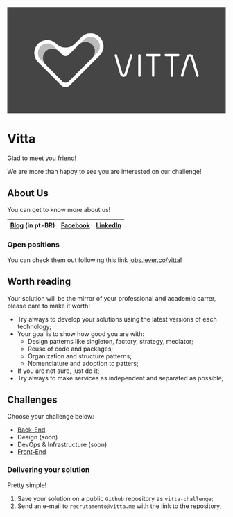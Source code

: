 <img src="logo_black.png"/>



# Vitta

Glad to meet you friend!

We are more than happy to see you are interested on our challenge!


## About Us

You can get to know more about us!

| [Blog](https://blog.vitta.me/) (in pt-BR) | [Facebook](https://www.facebook.com/vitta.me/) | [LinkedIn](https://www.linkedin.com/company/3990515/) |
|:---:|:---:|:---:|


### Open positions

You can check them out following this link [jobs.lever.co/vitta](jobs.lever.co/vitta)!



## Worth reading

Your solution will be the mirror of your professional and academic carrer, please care to make it worth!

- Try always to develop your solutions using the latest versions of each technology;
- Your goal is to show how good you are with:
    - Design patterns like singleton, factory, strategy, mediator;
    - Reuse of code and packages;
    - Organization and structure patterns;
    - Nomenclature and adoption to patters;
- If you are not sure, just do it;
- Try always to make services as independent and separated as possible;



## Challenges

Choose your challenge below:

- [Back-End](https://github.com/vitta-hiring/case-back-end)
- Design (soon)
- DevOps & Infrastructure (soon)
- [Front-End](https://github.com/vitta-hiring/case-front-end)


### Delivering your solution

Pretty simple!

1. Save your solution on a public `Github` repository as `vitta-challenge`;
1. Send an e-mail to `recrutamento@vitta.me` with the link to the repository;
